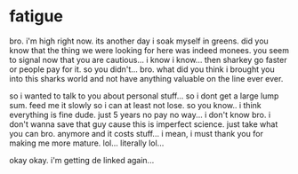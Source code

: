 # fatigue

bro.  i'm high right now.  its another day i soak myself in greens.  did you know that the thing we were looking for here was indeed monees.  you seem to signal now that you are cautious...  i know i know...  then sharkey go faster or people pay for it.  so you didn't...  bro.  what did you think i brought you into this sharks world and not have anything valuable on the line ever ever.

so i wanted to talk to you about personal stuff...  so i dont get a large lump sum.  feed me it slowly so i can at least not lose.  so you know..  i think everything is fine dude.  just 5 years no pay no way...  i don't know bro.  i don't wanna save that guy cause this is imperfect science.  just take what you can bro.  anymore and it costs stuff...  i mean, i must thank you for making me more mature.  lol...  literally lol...

okay okay. i'm getting de linked again...
